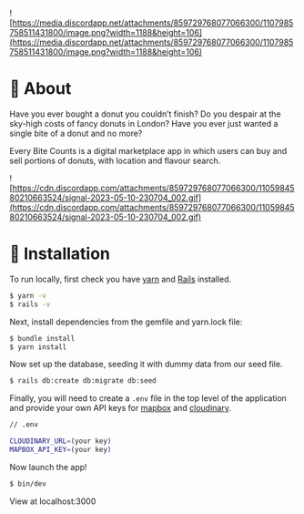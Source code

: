 ![https://media.discordapp.net/attachments/859729768077066300/1107985758511431800/image.png?width=1188&height=106](https://media.discordapp.net/attachments/859729768077066300/1107985758511431800/image.png?width=1188&height=106)

# 🍩 About

Have you ever bought a donut you couldn’t finish? Do you despair at the sky-high costs of fancy donuts in London? Have you ever just wanted a single bite of a donut and no more?

Every Bite Counts is a digital marketplace app in which users can buy and sell portions of donuts, with location and flavour search.

![https://cdn.discordapp.com/attachments/859729768077066300/1105984580210663524/signal-2023-05-10-230704_002.gif](https://cdn.discordapp.com/attachments/859729768077066300/1105984580210663524/signal-2023-05-10-230704_002.gif)

# 🍩 Installation

To run locally, first check you have [yarn](https://classic.yarnpkg.com/en/docs/install#windows-stable) and [Rails](https://guides.rubyonrails.org/v5.0/getting_started.html) installed.

```bash
$ yarn -v
$ rails -v
```

Next, install dependencies from the gemfile and yarn.lock file:

```bash
$ bundle install
$ yarn install
```

Now set up the database, seeding it with dummy data from our seed file.

```bash
$ rails db:create db:migrate db:seed
```

Finally, you will need to create a `.env` file in the top level of the application and provide your own API keys for [mapbox](https://docs.mapbox.com/help/getting-started/access-tokens/) and [cloudinary](https://cloudinary.com/documentation/image_upload_api_reference).

```bash
// .env

CLOUDINARY_URL=(your key)
MAPBOX_API_KEY=(your key)
```

Now launch the app!

```bash
$ bin/dev
```

View at localhost:3000
